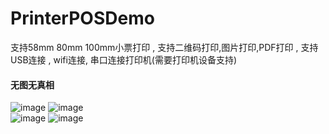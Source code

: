 # PrinterPOSDemo
支持58mm 80mm 100mm小票打印 , 支持二维码打印,图片打印,PDF打印 , 支持USB连接 , wifi连接, 串口连接打印机(需要打印机设备支持)

#### 无图无真相<br/>
![image](https://github.com/SelfZhangTQ/T-MVVM/raw/master/screenshots/1_video.gif)
![image](https://github.com/SelfZhangTQ/T-MVVM/raw/master/screenshots/1_video.gif)<br/>
![image](https://github.com/SelfZhangTQ/T-MVVM/raw/master/screenshots/1_video.gif)
![image](https://github.com/SelfZhangTQ/T-MVVM/raw/master/screenshots/1_video.gif)



